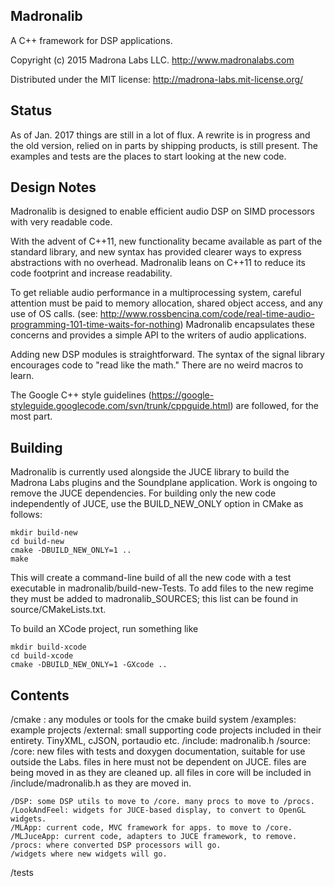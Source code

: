 Madronalib
----------

A C++ framework for DSP applications.

Copyright (c) 2015 Madrona Labs LLC. http://www.madronalabs.com

Distributed under the MIT license: http://madrona-labs.mit-license.org/

Status
------------

As of Jan. 2017 things are still in a lot of flux. A rewrite is in progress and the old version, relied on in parts by shipping products, is still present. The examples and tests are the places to start looking at the new code. 

Design Notes
------------

Madronalib is designed to enable efficient audio DSP on SIMD processors with very readable code.

With the advent of C++11, new functionality became available as part of the standard library, and new syntax has provided clearer ways to express abstractions with no overhead. Madronalib leans on C++11 to reduce its code footprint and increase readability.

To get reliable audio performance in a multiprocessing system, careful attention must be paid to memory allocation, shared object access, and any use of OS calls. (see: http://www.rossbencina.com/code/real-time-audio-programming-101-time-waits-for-nothing) Madronalib encapsulates these concerns and provides a simple API to the writers of audio applications.

Adding new DSP modules is straightforward. The syntax of the signal library encourages code to "read like the math." There are no weird macros to learn.

The Google C++ style guidelines (https://google-styleguide.googlecode.com/svn/trunk/cppguide.html) are followed, for the most part. 


Building
----------

Madronalib is currently used alongside the JUCE library to build the Madrona Labs plugins and the Soundplane application. Work is ongoing to remove the JUCE dependencies. For building only the new code independently of JUCE, use the BUILD_NEW_ONLY option in CMake as follows:

	mkdir build-new
	cd build-new
	cmake -DBUILD_NEW_ONLY=1 ..
	make

This will create a command-line build of all the new code with a test executable in 
madronalib/build-new-Tests. To add files to the new regime they must be added to 
madronalib_SOURCES; this list can be found in source/CMakeLists.txt.

To build an XCode project, run something like

	mkdir build-xcode
	cd build-xcode
	cmake -DBUILD_NEW_ONLY=1 -GXcode ..



Contents
--------

/cmake : any modules or tools for the cmake build system
/examples: example projects
/external: small supporting code projects included in their entirety. TinyXML, cJSON, portaudio etc. 
/include: madronalib.h
/source:
	/core: new files with tests and doxygen documentation, suitable for use outside the Labs. 
		files in here must not be dependent on JUCE. 
		files are being moved in as they are cleaned up.
		all files in core will be included in /include/madronalib.h as they are moved in.

	/DSP: some DSP utils to move to /core. many procs to move to /procs.
	/LookAndFeel: widgets for JUCE-based display, to convert to OpenGL widgets.
	/MLApp: current code, MVC framework for apps. to move to /core.
	/MLJuceApp: current code, adapters to JUCE framework, to remove.
	/procs: where converted DSP processors will go. 
	/widgets where new widgets will go.
/tests




